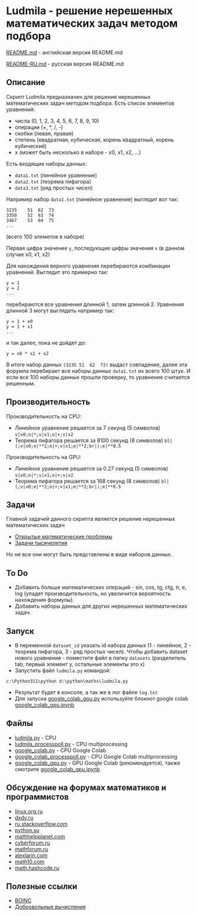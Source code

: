 # Ludmila - решение нерешенных математических задач методом подбора

[README.md](README.md) - английская версия README.md 

[README-RU.md](README-RU.md) - русская версия README.md

## Описание
Скрипт Ludmila предназначен для решения нерешенных математических задач методом подбора.
Есть список элементов уравнений:

- числа (0, 1, 2, 3, 4, 5, 6, 7, 8, 9, 10)
- операции (+, *, /, -)
- скобки (левая, правая)
- степень (квадратная, кубическая, корень квадратный, корень кубический)
- x (может быть несколько в наборе - x0, x1, x2, ...)

Есть входящие наборы данных:
- `data1.txt` (линейное уравнение)
- `data2.txt` (теорема пифагора)
- `data3.txt` (ряд простых чисел)

Например набор `data1.txt` (линейное уравнение) выглядит вот так:

```
3235	51	62	73
3350	52	63	74
3467	53	64	75
...
```
(всего 100 элеметов в наборе)

Первая цифра значение `y`, последующие цифры значения `x` (в данном случае x0, x1, x2) 

Для нахождения верного уравнения перебираются комбинации уравнений. Выглядит это примерно так:

```
y = 1
y = 2
...
```

перебираются все уравнения длинной 1, затем длинной 2. Уравнения длинной 3 могут выглядеть например так:

```
y = 1 + x0
y = 1 + x1
...
```
и так далее, пока не дойдет до:

```
y = x0 * x1 + x2
```

В итоге набор данных `(3235	51	62	73)` выдаст совпадение, далее эта форумла перебирает все наборы данных `data1.txt` их всего 100 штук. И если все 100 наборы данных прошли проверку, то уравнение считается решенным.

## Производительность
Производительность на CPU:

- Линейное уравнение решается за 7 секунд (5 символов) `v|x0;o|*;v|x1;o|+;v|x2`
- Теорема пифагора решается за 8100 секунд (8 символов) `bl|(;v|x0;e|**2;o|+;v|x1;e|**2;br|);e|**0.5`

Производительность на GPU:
- Линейное уравнение решается за 0.27 секунд (5 символов) `v|x0;o|*;v|x1;o|+;v|x2`
- Теорема пифагора решается за 168 секунд (8 символов) `bl|(;v|x0;e|**2;o|+;v|x1;e|**2;br|);e|**0.5`

## Задачи
Главной задачей данного скрипта является решение нерешенных математических задач 
- [Открытые математические проблемы](https://ru.wikipedia.org/wiki/%D0%9E%D1%82%D0%BA%D1%80%D1%8B%D1%82%D1%8B%D0%B5_%D0%BC%D0%B0%D1%82%D0%B5%D0%BC%D0%B0%D1%82%D0%B8%D1%87%D0%B5%D1%81%D0%BA%D0%B8%D0%B5_%D0%BF%D1%80%D0%BE%D0%B1%D0%BB%D0%B5%D0%BC%D1%8B)
- [Задачи тысячелетия](https://ru.wikipedia.org/wiki/%D0%97%D0%B0%D0%B4%D0%B0%D1%87%D0%B8_%D1%82%D1%8B%D1%81%D1%8F%D1%87%D0%B5%D0%BB%D0%B5%D1%82%D0%B8%D1%8F)

Но не все они могут быть представлены в виде наборов данных.

## To Do
- Добавить больше математических операций - sin, cos, tg, ctg, π, e, log (упадет производительность, но увеличится вероятность нахождения формулы).
- Добавить наборы данных для других нерешенных математических задач.

## Запуск
- В переменной `dataset_id` указать id набора данных (1 - линейное, 2 - теорема пифагора, 3 - ряд простых чисел). Чтобы добавить dataset нового уравнения - поместите файл в папку `datasets` (разделитель tab; первый элемент y, остальные элементы это x)
- Запустить файл `ludmila.py` командой:
```
c:\Python311\python d:\python\maths\ludmila.py
```
- Результат будет в консоле, а так же в лог файле `log.txt`
- Для запуска [google_colab_gpu.py](google_colab_gpu.py) используйте блокнот google colab [google_colab_gpu.ipynb](google_colab_gpu.ipynb)

## Файлы
- [ludmila.py](ludmila.py) - CPU
- [ludmila_processpoll.py](ludmila_processpoll.py) - CPU multiprocessing
- [google_colab.py](google_colab.py) - CPU Google Colab
- [google_colab_processpoll.py](google_colab_processpoll.py) - CPU Google Colab multiprocessing
- [google_colab_gpu.py](google_colab_gpu.py) - GPU Google Colab (рекомендуется), также смотрите [google_colab_gpu.ipynb](google_colab_gpu.ipynb)

## Обсуждение на форумах математиков и программистов
- [linux.org.ru](https://www.linux.org.ru/forum/general/16478781)
- [dxdy.ru](https://dxdy.ru/topic146962.html)
- [ru.stackoverflow.com](https://ru.stackoverflow.com/questions/1318101/gpu-%d0%b2%d1%8b%d1%87%d0%b8%d1%81%d0%bb%d0%b5%d0%bd%d0%b8%d1%8f-%d0%b2%d0%bc%d0%b5%d1%81%d1%82%d0%be-cpu-%d0%b2%d1%8b%d1%87%d0%b8%d1%81%d0%bb%d0%b5%d0%bd%d0%b8%d0%b9)
- [python.su](https://python.su/forum/topic/40596/)
- [mathhelpplanet.com](http://mathhelpplanet.com/viewtopic.php?f=51&t=74861)
- [cyberforum.ru](https://www.cyberforum.ru/python-science/thread2865629.html)
- [mathforum.ru](http://www.mathforum.ru/forum/read/1/103766/)
- [alexlarin.com](https://alexlarin.com/viewtopic.php?f=4&t=17347)
- [math10.com](https://www.math10.com/ru/forum/viewtopic.php?f=42&t=3185)
- [math.hashcode.ru](http://math.hashcode.ru/questions/226775/python-ludmila-%D1%80%D0%B5%D1%88%D0%B5%D0%BD%D0%B8%D0%B5-%D0%BD%D0%B5%D1%80%D0%B5%D1%88%D0%B5%D0%BD%D0%BD%D1%8B%D1%85-%D0%BC%D0%B0%D1%82%D0%B5%D0%BC%D0%B0%D1%82%D0%B8%D1%87%D0%B5%D1%81%D0%BA%D0%B8%D1%85-%D0%B7%D0%B0%D0%B4%D0%B0%D1%87-%D0%BC%D0%B5%D1%82%D0%BE%D0%B4%D0%BE%D0%BC-%D0%BF%D0%BE%D0%B4%D0%B1%D0%BE%D1%80%D0%B0)

## Полезные ссылки
- [BOINC](https://ru.wikipedia.org/wiki/BOINC)
- [Добровольные вычисления](https://ru.wikipedia.org/wiki/%D0%94%D0%BE%D0%B1%D1%80%D0%BE%D0%B2%D0%BE%D0%BB%D1%8C%D0%BD%D1%8B%D0%B5_%D0%B2%D1%8B%D1%87%D0%B8%D1%81%D0%BB%D0%B5%D0%BD%D0%B8%D1%8F)